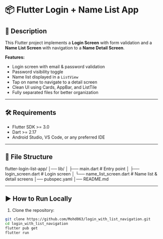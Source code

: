 # 📦 Flutter Login + Name List App

## 📌 Description
This Flutter project implements a **Login Screen** with form validation and a **Name List Screen** with navigation to a **Name Detail Screen**.  

**Features:**
- Login screen with email & password validation
- Password visibility toggle
- Name list displayed in a `ListView`
- Tap on name to navigate to a detail screen
- Clean UI using Cards, AppBar, and ListTile
- Fully separated files for better organization

---

## 🛠️ Requirements
- Flutter SDK >= 3.0
- Dart >= 2.17
- Android Studio, VS Code, or any preferred IDE

---

## 📂 File Structure
flutter-login-list-app/
│── lib/
│ ├── main.dart # Entry point
│ ├── login_screen.dart # Login screen
│ └── name_list_screen.dart # Name list & detail screens
│── pubspec.yaml
│── README.md


---

## ▶️ How to Run Locally
1. Clone the repository:
```bash
git clone https://github.com/Mohd063/login_with_list_navigation.git
cd login_with_list_navigation
flutter pub get
flutter run
